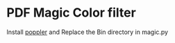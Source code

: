 # PDF Magic Color filter

Install [poppler](https://poppler.freedesktop.org/) and Replace the Bin directory in magic.py
